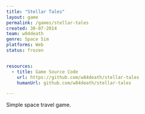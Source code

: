 ```yaml
---
title: "Stellar Tales"
layout: game
permalink: /games/stellar-tales
created: 30-07-2014
team: w84death
genre: Space Sim
platforms: Web
status: frozen


resources:
  - title: Game Source Code
    url: https://github.com/w84death/stellar-tales
    humanUrl: github.com/w84death/stellar-tales

---
```


Simple space travel game.
